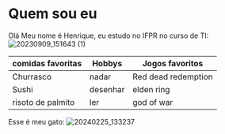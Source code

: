 # Quem sou eu

Olá Meu nome é Henrique, eu estudo no IFPR no curso de TI:
![20230909_151643 (1)](https://github.com/user-attachments/assets/f65969e5-9841-4e58-a89d-ce0dd1dc56ee)

| comidas favoritas       | Hobbys       | Jogos favoritos      |
| -------------- | -------------- | -------------- |
| Churrasco    | nadar    | Red dead redemption    |
| Sushi   | desenhar    |  elden ring   |
| risoto de palmito    | ler    | god of war    |


Esse é meu gato:
![20240225_133237](https://github.com/user-attachments/assets/559e4c35-26a9-4a2a-b213-90953040c2d4)
